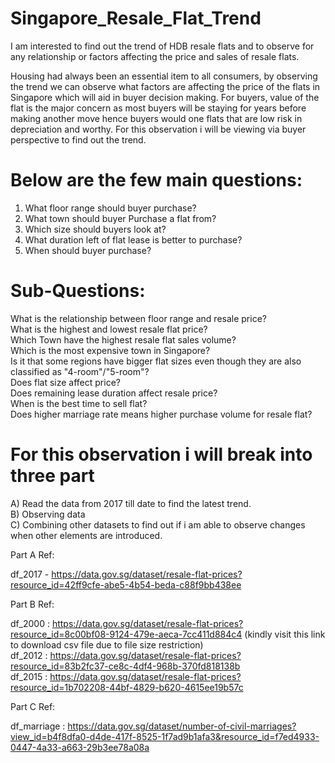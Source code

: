 # Singapore_Resale_Flat_Trend

I am interested to find out the trend of HDB resale flats and to observe for any relationship or factors affecting the price and sales of resale flats.

Housing had always been an essential item to all consumers, by observing the trend we can observe what factors are affecting the price of the flats in Singapore which will aid in buyer decision making. For buyers, value of the flat is the major concern as most buyers will be staying for years before making another move hence buyers would one flats that are low risk in depreciation and worthy. For this observation i will be viewing via buyer perspective to find out the trend.

# Below are the few main questions:

1) What floor range should buyer purchase? 
2) What town should buyer Purchase a flat from? 
3) Which size should buyers look at? 
4) What duration left of flat lease is better to purchase? 
5) When should buyer purchase? 

# Sub-Questions:

What is the relationship between floor range and resale price? \
What is the highest and lowest resale flat price? \
Which Town have the highest resale flat sales volume? \
Which is the most expensive town in Singapore? \
Is it that some regions have bigger flat sizes even though they are also classified as "4-room"/"5-room"? \
Does flat size affect price? \
Does remaining lease duration affect resale price? \
When is the best time to sell flat? \
Does higher marriage rate means higher purchase volume for resale flat? 

# For this observation i will break into three part

A) Read the data from 2017 till date to find the latest trend. \
B) Observing data \
C) Combining other datasets to find out if i am able to observe changes when other elements are introduced.

Part A Ref:

df_2017 - https://data.gov.sg/dataset/resale-flat-prices?resource_id=42ff9cfe-abe5-4b54-beda-c88f9bb438ee

Part B Ref:

df_2000 : https://data.gov.sg/dataset/resale-flat-prices?resource_id=8c00bf08-9124-479e-aeca-7cc411d884c4 (kindly visit this link to download csv file due to file size restriction) \
df_2012 : https://data.gov.sg/dataset/resale-flat-prices?resource_id=83b2fc37-ce8c-4df4-968b-370fd818138b \
df_2015 : https://data.gov.sg/dataset/resale-flat-prices?resource_id=1b702208-44bf-4829-b620-4615ee19b57c 

Part C Ref:

df_marriage : https://data.gov.sg/dataset/number-of-civil-marriages?view_id=b4f8dfa0-d4de-417f-8525-1f7ad9b1afa3&resource_id=f7ed4933-0447-4a33-a663-29b3ee78a08a 
